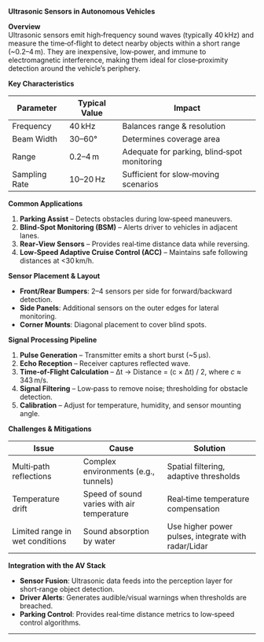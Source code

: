 **Ultrasonic Sensors in Autonomous Vehicles**

**Overview**  
Ultrasonic sensors emit high‑frequency sound waves (typically 40 kHz) and measure the time‑of‑flight to detect nearby objects within a short range (~0.2–4 m). They are inexpensive, low‑power, and immune to electromagnetic interference, making them ideal for close‑proximity detection around the vehicle’s periphery.

**Key Characteristics**

| Parameter | Typical Value | Impact |
|-----------|---------------|--------|
| Frequency | 40 kHz | Balances range & resolution |
| Beam Width | 30–60° | Determines coverage area |
| Range | 0.2–4 m | Adequate for parking, blind‑spot monitoring |
| Sampling Rate | 10–20 Hz | Sufficient for slow‑moving scenarios |

**Common Applications**

1. **Parking Assist** – Detects obstacles during low‑speed maneuvers.
2. **Blind‑Spot Monitoring (BSM)** – Alerts driver to vehicles in adjacent lanes.
3. **Rear‑View Sensors** – Provides real‑time distance data while reversing.
4. **Low‑Speed Adaptive Cruise Control (ACC)** – Maintains safe following distances at <30 km/h.

**Sensor Placement & Layout**

- **Front/Rear Bumpers**: 2–4 sensors per side for forward/backward detection.
- **Side Panels**: Additional sensors on the outer edges for lateral monitoring.
- **Corner Mounts**: Diagonal placement to cover blind spots.

**Signal Processing Pipeline**

1. **Pulse Generation** – Transmitter emits a short burst (~5 µs).
2. **Echo Reception** – Receiver captures reflected wave.
3. **Time‑of‑Flight Calculation** – Δt → Distance = (c × Δt) / 2, where *c* ≈ 343 m/s.
4. **Signal Filtering** – Low‑pass to remove noise; thresholding for obstacle detection.
5. **Calibration** – Adjust for temperature, humidity, and sensor mounting angle.

**Challenges & Mitigations**

| Issue | Cause | Solution |
|-------|-------|----------|
| Multi‑path reflections | Complex environments (e.g., tunnels) | Spatial filtering, adaptive thresholds |
| Temperature drift | Speed of sound varies with air temperature | Real‑time temperature compensation |
| Limited range in wet conditions | Sound absorption by water | Use higher power pulses, integrate with radar/Lidar |

**Integration with the AV Stack**

- **Sensor Fusion**: Ultrasonic data feeds into the perception layer for short‑range object detection.
- **Driver Alerts**: Generates audible/visual warnings when thresholds are breached.
- **Parking Control**: Provides real‑time distance metrics to low‑speed control algorithms.

---